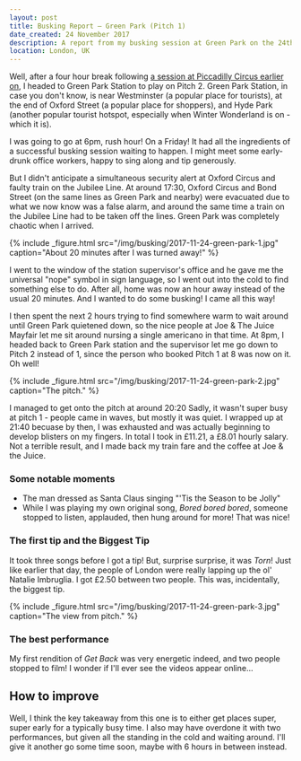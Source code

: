 ```yaml
---
layout: post
title: Busking Report – Green Park (Pitch 1)
date_created: 24 November 2017
description: A report from my busking session at Green Park on the 24th of November!
location: London, UK
---
```


Well, after a four hour break following [a session at Piccadilly Circus earlier on](/busking/2017-11-24-piccadilly-circus), I headed to Green Park Station to play on Pitch 2. Green Park Station, in case you don't know, is near Westminster (a popular place for tourists), at the end of Oxford Street (a popular place for shoppers), and Hyde Park (another popular tourist hotspot, especially when Winter Wonderland is on - which it is).

I was going to go at 6pm, rush hour! On a Friday! It had all the ingredients of a successful busking session waiting to happen. I might meet some early-drunk office workers, happy to sing along and tip generously.

But I didn't anticipate a simultaneous security alert at Oxford Circus and faulty train on the Jubilee Line. At around 17:30, Oxford Circus and Bond Street (on the same lines as Green Park and nearby) were evacuated due to what we now know was a false alarm, and around the same time a train on the Jubilee Line had to be taken off the lines. Green Park was completely chaotic when I arrived.

{% include _figure.html src="/img/busking/2017-11-24-green-park-1.jpg" caption="About 20 minutes after I was turned away!" %}

I went to the window of the station supervisor's office and he gave me the universal "nope" symbol in sign language, so I went out into the cold to find something else to do. After all, home was now an hour away instead of the usual 20 minutes. And I wanted to do some busking! I came all this way!

I then spent the next 2 hours trying to find somewhere warm to wait around until Green Park quietened down, so the nice people at Joe & The Juice Mayfair let me sit around nursing a single americano in that time. At 8pm, I headed back to Green Park station and the supervisor let me go down to Pitch 2 instead of 1, since the person who booked Pitch 1 at 8 was now on it. Oh well!

{% include _figure.html src="/img/busking/2017-11-24-green-park-2.jpg" caption="The pitch." %}

I managed to get onto the pitch at around 20:20 Sadly, it wasn't super busy at pitch 1 - people came in waves, but mostly it was quiet. I wrapped up at 21:40 becuase by then, I was exhausted and was actually beginning to develop blisters on my fingers. In total I took in £11.21, a £8.01 hourly salary. Not a terrible result, and I made back my train fare and the coffee at Joe & the Juice.

### Some notable moments

- The man dressed as Santa Claus singing "'Tis the Season to be Jolly"
- While I was playing my own original song, _Bored bored bored_, someone stopped to listen, applauded, then hung around for more! That was nice!

### The first tip and the Biggest Tip

It took three songs before I got a tip! But, surprise surprise, it was _Torn_! Just like earlier that day, the people of London were really lapping up the ol' Natalie Imbruglia. I got £2.50 between two people. This was, incidentally, the biggest tip.

{% include _figure.html src="/img/busking/2017-11-24-green-park-3.jpg" caption="The view from pitch." %}

### The best performance

My first rendition of _Get Back_ was very energetic indeed, and two people stopped to film! I wonder if I'll ever see the videos appear online...

## How to improve

Well, I think the key takeaway from this one is to either get places super, super early for a typically busy time. I also may have overdone it with two performances, but given all the standing in the cold and waiting around. I'll give it another go some time soon, maybe with 6 hours in between instead.
